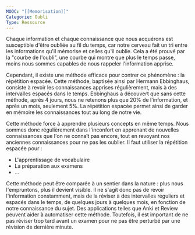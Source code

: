 ```yaml
---
MOOC: "[[Memorisation]]"
Categorie: Oubli
Type: Ressource
---
```

Chaque information et chaque connaissance que nous acquérons est susceptible d'être oubliée au fil du temps, car notre cerveau fait un tri entre les informations qu'il mémorise et celles qu'il oublie. Cela a été prouvé par la "courbe de l'oubli", une courbe qui montre que plus le temps passe, moins nous sommes capables de nous rappeler l'information apprise.

Cependant, il existe une méthode efficace pour contrer ce phénomène : la répétition espacée. Cette méthode, baptisée ainsi par Hermann Ebbinghaus, consiste à revoir les connaissances apprises régulièrement, mais à des intervalles espacés dans le temps. Ebbinghaus a découvert que sans cette méthode, après 4 jours, nous ne retenons plus que 20% de l'information, et après un mois, seulement 5%. La répétition espacée permet ainsi de garder en mémoire les connaissances tout au long de notre vie.

Cette méthode force à apprendre plusieurs concepts en même temps. Nous sommes donc régulièrement dans l'inconfort en apprenant de nouvelles connaissances que l'on ne connaît pas encore, tout en revoyant nos anciennes connaissances pour ne pas les oublier. Il faut utiliser la répétition espacée pour :
- L'apprentissage de vocabulaire
- La préparation aux examens
- ...

Cette méthode peut être comparée à un sentier dans la nature : plus nous l'empruntons, plus il devient visible. Il ne s'agit donc pas de revoir l'information constamment, mais de la réviser à des intervalles réguliers et espacés dans le temps, de quelques jours à quelques mois, en fonction de notre connaissance du sujet. Des applications telles que Anki et Review peuvent aider à automatiser cette méthode. Toutefois, il est important de ne pas réviser trop tard avant un examen pour ne pas être perturbé par une révision de dernière minute.